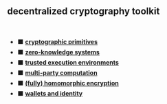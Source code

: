 ## decentralized cryptography toolkit

<br>

* ⬛️ **[cryptographic primitives](cryptographic_primitives)**
* ⬛️ **[zero-knowledge systems](zero_knowledge)**
* ⬛️ **[trusted execution environments](trusted_execution_environments)**
* ⬛️ **[multi-party computation](multi_party_computation)**
* ⬛️ **[(fully) homomorphic encryption](homomorphic_encryption)**
* ⬛️ **[wallets and identity](wallets_and_identity)**
